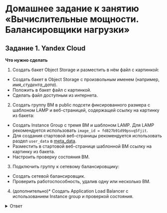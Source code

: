 # Домашнее задание к занятию «Вычислительные мощности. Балансировщики нагрузки»  

## Задание 1. Yandex Cloud 

**Что нужно сделать**

1. Создать бакет Object Storage и разместить в нём файл с картинкой:

 - Создать бакет в Object Storage с произвольным именем (например, _имя_студента_дата_).
 - Положить в бакет файл с картинкой.
 - Сделать файл доступным из интернета.
 
2. Создать группу ВМ в public подсети фиксированного размера с шаблоном LAMP и веб-страницей, содержащей ссылку на картинку из бакета:

 - Создать Instance Group с тремя ВМ и шаблоном LAMP. Для LAMP рекомендуется использовать `image_id = fd827b91d99psvq5fjit`.
 - Для создания стартовой веб-страницы рекомендуется использовать раздел `user_data` в [meta_data](https://cloud.yandex.ru/docs/compute/concepts/vm-metadata).
 - Разместить в стартовой веб-странице шаблонной ВМ ссылку на картинку из бакета.
 - Настроить проверку состояния ВМ.
 
3. Подключить группу к сетевому балансировщику:

 - Создать сетевой балансировщик.
 - Проверить работоспособность, удалив одну или несколько ВМ.
4. (дополнительно)* Создать Application Load Balancer с использованием Instance group и проверкой состояния.

<details>
<summary>Ответ</summary>
<br>   

Все описаные задачи реализованы по средства терраформ, конфигурация доступна по ссылке: [main.tf](/src/main.tf)

Создаем инфраструктуру
````   
Plan: 10 to add, 0 to change, 0 to destroy.

Do you want to perform these actions?
  Terraform will perform the actions described above.
  Only 'yes' will be accepted to approve.

  Enter a value: yes

yandex_iam_service_account.sa: Creating...
yandex_compute_image.lamp-vm-image: Creating...
yandex_vpc_network.cloud: Creating...
yandex_vpc_network.cloud: Creation complete after 3s [id=enp158htpm1v0j7v4muh]
yandex_vpc_subnet.public: Creating...
yandex_iam_service_account.sa: Creation complete after 3s [id=aje5nf5cuau6l01jka05]
yandex_iam_service_account_static_access_key.sa-static-key: Creating...
yandex_resourcemanager_folder_iam_member.sa-editor: Creating...
yandex_vpc_subnet.public: Creation complete after 1s [id=e9b27823jqanfhe1fr61]
yandex_iam_service_account_static_access_key.sa-static-key: Creation complete after 2s [id=ajej7lrdg6adh7tkvrt1]
yandex_storage_bucket.cloud-dz2: Creating...
yandex_resourcemanager_folder_iam_member.sa-editor: Creation complete after 3s [id=b1gb1aal3vgk7p7nr6nd/storage.editor/serviceAccount:aje5nf5cuau6l01jka05]
yandex_compute_image.lamp-vm-image: Creation complete after 9s [id=fd8lhkraaj5tllm1eaao]
yandex_compute_instance_group.lamp-group: Creating...
yandex_storage_bucket.cloud-dz2: Still creating... [10s elapsed]
yandex_compute_instance_group.lamp-group: Still creating... [10s elapsed]
yandex_storage_bucket.cloud-dz2: Still creating... [20s elapsed]
yandex_compute_instance_group.lamp-group: Still creating... [20s elapsed]
yandex_storage_bucket.cloud-dz2: Still creating... [30s elapsed]
yandex_compute_instance_group.lamp-group: Still creating... [30s elapsed]
yandex_storage_bucket.cloud-dz2: Still creating... [40s elapsed]
yandex_compute_instance_group.lamp-group: Still creating... [40s elapsed]
yandex_storage_bucket.cloud-dz2: Still creating... [50s elapsed]
yandex_compute_instance_group.lamp-group: Still creating... [50s elapsed]
yandex_storage_bucket.cloud-dz2: Still creating... [1m0s elapsed]
yandex_compute_instance_group.lamp-group: Still creating... [1m0s elapsed]
yandex_storage_bucket.cloud-dz2: Still creating... [1m10s elapsed]
yandex_compute_instance_group.lamp-group: Still creating... [1m10s elapsed]
yandex_storage_bucket.cloud-dz2: Still creating... [1m20s elapsed]
yandex_compute_instance_group.lamp-group: Still creating... [1m20s elapsed]
yandex_storage_bucket.cloud-dz2: Still creating... [1m30s elapsed]
yandex_compute_instance_group.lamp-group: Still creating... [1m30s elapsed]
yandex_storage_bucket.cloud-dz2: Still creating... [1m40s elapsed]
yandex_compute_instance_group.lamp-group: Still creating... [1m40s elapsed]
yandex_storage_bucket.cloud-dz2: Still creating... [1m50s elapsed]
yandex_compute_instance_group.lamp-group: Still creating... [1m50s elapsed]
yandex_storage_bucket.cloud-dz2: Still creating... [2m0s elapsed]
yandex_storage_bucket.cloud-dz2: Creation complete after 2m3s [id=cloud-dz2-picture]
yandex_storage_object.image-object: Creating...
yandex_storage_object.image-object: Creation complete after 1s [id=test.png]
yandex_compute_instance_group.lamp-group: Still creating... [2m0s elapsed]
yandex_compute_instance_group.lamp-group: Still creating... [2m10s elapsed]
yandex_compute_instance_group.lamp-group: Still creating... [2m20s elapsed]
yandex_compute_instance_group.lamp-group: Still creating... [2m30s elapsed]
yandex_compute_instance_group.lamp-group: Still creating... [2m40s elapsed]
yandex_compute_instance_group.lamp-group: Still creating... [2m50s elapsed]
yandex_compute_instance_group.lamp-group: Still creating... [3m0s elapsed]
yandex_compute_instance_group.lamp-group: Still creating... [3m10s elapsed]
yandex_compute_instance_group.lamp-group: Still creating... [3m20s elapsed]
yandex_compute_instance_group.lamp-group: Still creating... [3m30s elapsed]
yandex_compute_instance_group.lamp-group: Still creating... [3m40s elapsed]
yandex_compute_instance_group.lamp-group: Still creating... [3m50s elapsed]
yandex_compute_instance_group.lamp-group: Creation complete after 3m56s [id=cl1khvrddk9mvnco60fc]
yandex_lb_network_load_balancer.test-lb: Creating...
yandex_lb_network_load_balancer.test-lb: Creation complete after 3s [id=enpomngr3m2eo09epri7]

Apply complete! Resources: 10 added, 0 changed, 0 destroyed.

➜  src git:(cloud-02) ✗ yc compute instance list  
+----------------------+---------------------------+---------------+---------+-----------------+---------------+
|          ID          |           NAME            |    ZONE ID    | STATUS  |   EXTERNAL IP   |  INTERNAL IP  |
+----------------------+---------------------------+---------------+---------+-----------------+---------------+
| fhm0qeu8nke0h35tjgq7 | cl1khvrddk9mvnco60fc-ofof | ru-central1-a | RUNNING | 158.160.106.19  | 192.168.10.6  |
| fhmfh4l2mi11i72e36un | cl1khvrddk9mvnco60fc-ywun | ru-central1-a | RUNNING | 158.160.118.107 | 192.168.10.13 |
| fhmphkbolmd5nt9e1cu6 | cl1khvrddk9mvnco60fc-uqoj | ru-central1-a | RUNNING | 84.252.128.91   | 192.168.10.15 |
+----------------------+---------------------------+---------------+---------+-----------------+---------------+

➜  src git:(cloud-02) ✗ yc load-balancer network-load-balancer list
+----------------------+-------------------------+-------------+----------+----------------+------------------------+--------+
|          ID          |          NAME           |  REGION ID  |   TYPE   | LISTENER COUNT | ATTACHED TARGET GROUPS | STATUS |
+----------------------+-------------------------+-------------+----------+----------------+------------------------+--------+
| enpomngr3m2eo09epri7 | network-load-balancer-1 | ru-central1 | EXTERNAL |              1 | enpq3dbuth7rp78p5386   | ACTIVE |
+----------------------+-------------------------+-------------+----------+----------------+------------------------+--------+

➜  src git:(cloud-02) ✗ yc load-balancer network-load-balancer get --name network-load-balancer-1 
id: enpomngr3m2eo09epri7
folder_id: b1gb1aal3vgk7p7nr6nd
created_at: "2023-12-17T11:58:45Z"
name: network-load-balancer-1
region_id: ru-central1
status: ACTIVE
type: EXTERNAL
listeners:
  - name: network-load-balancer-1-listener
    address: 158.160.132.132
    port: "80"
    protocol: TCP
    target_port: "80"
    ip_version: IPV4
attached_target_groups:
  - target_group_id: enpq3dbuth7rp78p5386
    health_checks:
      - name: http
        interval: 2s
        timeout: 1s
        unhealthy_threshold: "2"
        healthy_threshold: "2"
        http_options:
          port: "80"
          path: /index.html

➜  src git:(cloud-02) ✗ yc load-balancer target-group get --name  lamp-server
id: enpq3dbuth7rp78p5386
folder_id: b1gb1aal3vgk7p7nr6nd
created_at: "2023-12-17T11:54:55Z"
name: lamp-server
description: test balanser
region_id: ru-central1
targets:
  - subnet_id: e9b27823jqanfhe1fr61
    address: 192.168.10.13
  - subnet_id: e9b27823jqanfhe1fr61
    address: 192.168.10.15
  - subnet_id: e9b27823jqanfhe1fr61
    address: 192.168.10.6


````    
Проверям доступность картинки из интернета запросос до сервера

````   
➜  src git:(cloud-02) ✗ curl -v http:// 158.160.106.19
* URL rejected: No host part in the URL
* Closing connection
curl: (3) URL rejected: No host part in the URL
*   Trying 158.160.106.19:80...
* Connected to 158.160.106.19 (158.160.106.19) port 80
> GET / HTTP/1.1
> Host: 158.160.106.19
> User-Agent: curl/8.4.0
> Accept: */*
> 
< HTTP/1.1 200 OK
< Date: Sun, 17 Dec 2023 12:04:58 GMT
< Server: Apache/2.4.29 (Ubuntu)
< Last-Modified: Sun, 17 Dec 2023 11:56:59 GMT
< ETag: "85-60cb354a92b20"
< Accept-Ranges: bytes
< Content-Length: 133
< Vary: Accept-Encoding
< Content-Type: text/html
< 
<html><head><title>Test image</title></head><body><img src=https://storage.yandexcloud.net/cloud-dz2-picture/test.png></body></html>
* Connection #0 to host 158.160.106.19 left intact

````   
Проверяем доступность картинки из интернета запросом до балансира

````   
➜  src git:(cloud-02) ✗ curl -v http://158.160.132.132
*   Trying 158.160.132.132:80...
* Connected to 158.160.132.132 (158.160.132.132) port 80
> GET / HTTP/1.1
> Host: 158.160.132.132
> User-Agent: curl/8.4.0
> Accept: */*
> 
< HTTP/1.1 200 OK
< Date: Sun, 17 Dec 2023 12:06:17 GMT
< Server: Apache/2.4.29 (Ubuntu)
< Last-Modified: Sun, 17 Dec 2023 11:57:10 GMT
< ETag: "85-60cb35558d3e0"
< Accept-Ranges: bytes
< Content-Length: 133
< Vary: Accept-Encoding
< Content-Type: text/html
< 
<html><head><title>Test image</title></head><body><img src=https://storage.yandexcloud.net/cloud-dz2-picture/test.png></body></html>
* Connection #0 to host 158.160.132.132 left intact
  
````   


</details>